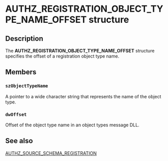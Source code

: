# AUTHZ_REGISTRATION_OBJECT_TYPE_NAME_OFFSET structure

## Description

The **AUTHZ_REGISTRATION_OBJECT_TYPE_NAME_OFFSET** structure specifies the offset of a registration object type name.

## Members

### `szObjectTypeName`

A pointer to a wide character string that represents the name of the object type.

### `dwOffset`

Offset of the object type name in an object types message DLL.

## See also

[AUTHZ_SOURCE_SCHEMA_REGISTRATION](https://learn.microsoft.com/windows/desktop/api/authz/ns-authz-authz_source_schema_registration)